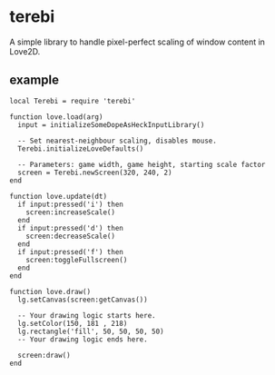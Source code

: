 terebi
======

A simple library to handle pixel-perfect scaling of window content in Love2D.

example
-------

    local Terebi = require 'terebi'

    function love.load(arg)
      input = initializeSomeDopeAsHeckInputLibrary()

      -- Set nearest-neighbour scaling, disables mouse.
      Terebi.initializeLoveDefaults()

      -- Parameters: game width, game height, starting scale factor
      screen = Terebi.newScreen(320, 240, 2)
    end

    function love.update(dt)
      if input:pressed('i') then
        screen:increaseScale()
      end
      if input:pressed('d') then
        screen:decreaseScale()
      end
      if input:pressed('f') then
        screen:toggleFullscreen()
      end
    end

    function love.draw()
      lg.setCanvas(screen:getCanvas())

      -- Your drawing logic starts here.
      lg.setColor(150, 181 , 218)
      lg.rectangle('fill', 50, 50, 50, 50)
      -- Your drawing logic ends here.

      screen:draw()
    end
